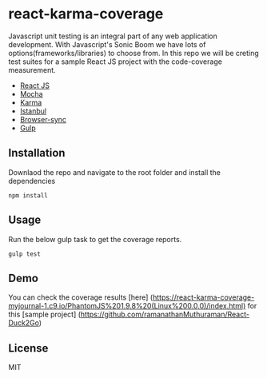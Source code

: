 # react-karma-coverage
Javascript unit testing is an integral part of any web application development. With Javascript's Sonic Boom we have lots of options(frameworks/libraries) to choose from. In this repo we will be creting test suites for a sample React JS project with the code-coverage measurement.
* [React JS](https://facebook.github.io/react/)
* [Mocha](https://mochajs.org/)
* [Karma](http://karma-runner.github.io/0.13/index.html)
* [Istanbul](https://gotwarlost.github.io/istanbul/)
* [Browser-sync](http://www.browsersync.io/)
* [Gulp](http://gulpjs.com/)

## Installation

Downlaod the repo and navigate to the root folder and install the dependencies

```
npm install

```

## Usage

Run the below gulp task to get the coverage reports. 

```
gulp test

```

## Demo

You can check the coverage results [here] (https://react-karma-coverage-myjournal-1.c9.io/PhantomJS%201.9.8%20(Linux%200.0.0)/index.html) for this [sample project] (https://github.com/ramanathanMuthuraman/React-Duck2Go) 

## License

MIT